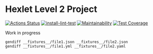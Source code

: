 # Hexlet Level 2 Project
[![Actions Status](https://github.com/DemX86/frontend-project-lvl2/workflows/hexlet-check/badge.svg)](https://github.com/DemX86/frontend-project-lvl2/actions)
[![install-lint-test](https://github.com/DemX86/frontend-project-lvl2/actions/workflows/install-lint-test.yml/badge.svg)](https://github.com/DemX86/frontend-project-lvl2/actions/workflows/install-lint-test.yml)
[![Maintainability](https://api.codeclimate.com/v1/badges/c919d699b119bd9f1f0d/maintainability)](https://codeclimate.com/github/DemX86/frontend-project-lvl2/maintainability)
[![Test Coverage](https://api.codeclimate.com/v1/badges/c919d699b119bd9f1f0d/test_coverage)](https://codeclimate.com/github/DemX86/frontend-project-lvl2/test_coverage)

Work in progress
```
gendiff __fixtures__/file1.json __fixtures__/file2.json
gendiff __fixtures__/file1.yml __fixtures__/file2.yaml
```
